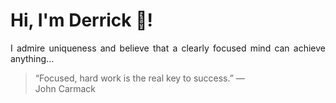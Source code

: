 # Hi, I'm Derrick 👋!
<p align="justify">I admire uniqueness and believe that a clearly focused mind can achieve anything...</p> 
<!-- #quote-start -->
<blockquote>&ldquo;Focused, hard work is the real key to success.&rdquo; &mdash; <footer>John Carmack</footer></blockquote>
<!-- #quote-end -->
